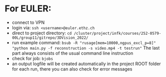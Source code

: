 # For EULER:
- connect to VPN
- login via: `ssh <username>@euler.ethz.ch`
- direct to project directory:
        `cd /cluster/project/infk/courses/252-0579-00L/group11/gitrepo/3DVision_2022/`
- run example command:
        `bsub -R "rusage[mem=10000,ngpus_excl_p=8]" "python main.py -f reconstruction -s video.mp4 -t testrun"`
        The last part always consists of the usual command line instruction
- check for job: `bjobs`
- an output logfile will be created automatically in the project ROOT folder for each run, there you can also check for error messages
